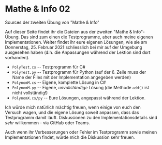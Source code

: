 # Mathe & Info 02
Sources der zweiten Übung von "Mathe &amp; Info"

Auf dieser Seite findet ihr die Dateien aus der zweiten "Mathe & Info"-Übung. Das sind zum einen die Testprogramme, aber auch meine eigenen Implementationen. Weiter findet ihr eure eigenen Lösungen, wie sie am Donnerstag, 25. Februar 2021 schliesslich bei mir auf der Umgebung ausgesehen haben (d.h. die Anpassungen während der Lektion sind dort vorhanden).

* ``PolyTest.cs`` -- Testprogramm für C#
* ``PolyTest.py`` -- Testprogramm für Python (auf der 6. Zeile muss der Name der Files mit der Implementation angegeben werden)
* ``PolynomM.cs`` -- Eigene, komplette Lösung in C#
* ``PolynomM.py`` -- Eigene, _unvollständige_ Lösung (die Methode ``add()`` ist nicht vollständig!)
* ``PolynomX.cs/py`` -- Eure Lösungen, angepasst während der Lektion.

Ich würde mich natürlich mächtig freuen, wenn einige von euch den Versuch wagen, und die eigene Lösung soweit anpassen, dass das Testprogramm damit läuft. Diskussionen zu den Implementationsdetails sind *sehr* willkommen - via GitHub oder Teams.

Auch wenn ihr Verbesserungen oder Fehler im Testprogramm sowie meinen Implementationen findet, würde mich die Diskussion sehr freuen.
